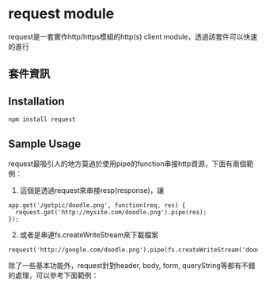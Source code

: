 request module
====

request是一套實作http/https模組的http(s) client module，透過該套件可以快速的進行

## 套件資訊

<div class="pkginfo" data-module-name="request" data-show="version,dependencies"></div>

## Installation

```
npm install request
```

## Sample Usage

request最吸引人的地方莫過於使用pipe的function串接http資源，下面有兩個範例：

1. 這個是透過request來串接resp(response)，讓

```
app.get('/getpic/doodle.png', function(req, res) {
  request.get('http://mysite.com/doodle.png').pipe(res);
});
```

2. 或者是串連fs.createWriteStream來下載檔案

```
request('http://google.com/doodle.png').pipe(fs.createWriteStream('doodle.png'));
```

除了一些基本功能外，request針對header, body, form, queryString等都有不錯的處理，可以參考下面範例：

<pre class="code" data-js="request/sample01.js"></pre>

<pre class="code" data-js="request/sample02.js"></pre>

<pre class="code" data-js="request/sample03.js"></pre>
